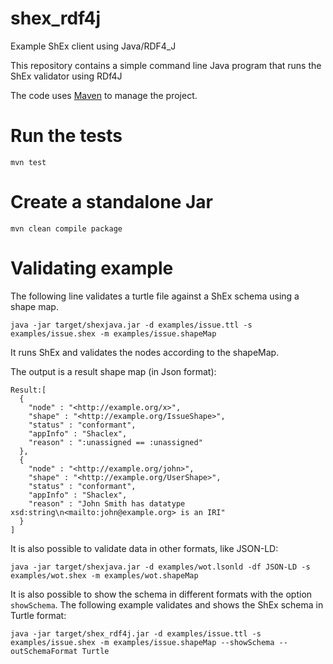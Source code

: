 shex_rdf4j
========

Example ShEx client using Java/RDF4_J

This repository contains a simple command line Java program that runs the ShEx validator using RDf4J

The code uses [Maven](https://maven.apache.org/) to manage the project.

# Run the tests

```
mvn test
``` 



# Create a standalone Jar

```
mvn clean compile package
```

# Validating example

The following line validates a turtle file against a ShEx schema using a shape map. 

```
java -jar target/shexjava.jar -d examples/issue.ttl -s examples/issue.shex -m examples/issue.shapeMap
```

It runs ShEx and validates the nodes according to the shapeMap.

The output is a result shape map (in Json format):

```
Result:[
  {
    "node" : "<http://example.org/x>",
    "shape" : "<http://example.org/IssueShape>",
    "status" : "conformant",
    "appInfo" : "Shaclex",
    "reason" : ":unassigned == :unassigned"
  },
  {
    "node" : "<http://example.org/john>",
    "shape" : "<http://example.org/UserShape>",
    "status" : "conformant",
    "appInfo" : "Shaclex",
    "reason" : "John Smith has datatype xsd:string\n<mailto:john@example.org> is an IRI"
  }
]
```

It is also possible to validate data in other formats, like JSON-LD:

```
java -jar target/shexjava.jar -d examples/wot.lsonld -df JSON-LD -s examples/wot.shex -m examples/wot.shapeMap
```

It is also possible to show the schema in different formats with the option `showSchema`. The following example 
 validates and shows the ShEx schema in Turtle format:
 
```
java -jar target/shex_rdf4j.jar -d examples/issue.ttl -s examples/issue.shex -m examples/issue.shapeMap --showSchema --outSchemaFormat Turtle
```
